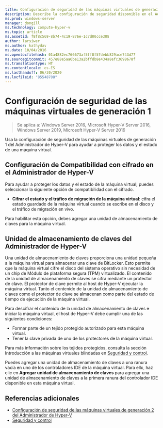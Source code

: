 ```yaml
---
title: Configuración de seguridad de las máquinas virtuales de generación 1 para Hyper-V
description: Describe la configuración de seguridad disponible en el Administrador de Hyper-V para las máquinas virtuales de generación 1.
ms.prod: windows-server
manager: dongill
ms.technology: compute-hyper-v
ms.topic: article
ms.assetid: f8f8c569-8b74-4c19-876e-1c7d00cce308
author: larsiwer
ms.author: kathydav
ms.date: 10/04/2016
ms.openlocfilehash: 01a4882ec766673af5ff8f57debb829ace743d77
ms.sourcegitcommit: 457e88e5aa6be13a2bffdb8e434a8efc3698678f
ms.translationtype: HT
ms.contentlocale: es-ES
ms.lasthandoff: 06/30/2020
ms.locfileid: "85548708"
---
```

# <a name="generation-1-virtual-machine-security-settings"></a>Configuración de seguridad de las máquinas virtuales de generación 1

>Se aplica a: Windows Server 2016, Microsoft Hyper-V Server 2016, Windows Server 2019, Microsoft Hyper-V Server 2019

Usa la configuración de seguridad de las máquinas virtuales de generación 1 del Administrador de Hyper-V para ayudar a proteger los datos y el estado de una máquina virtual.

## <a name="encryption-support-settings-in-hyper-v-manager"></a>Configuración de Compatibilidad con cifrado en el Administrador de Hyper-V

Para ayudar a proteger los datos y el estado de la máquina virtual, puedes seleccionar la siguiente opción de compatibilidad con el cifrado.

- **Cifrar el estado y el tráfico de migración de la máquina virtual**: cifra el estado guardado de la máquina virtual cuando se escribe en el disco y el tráfico de migración en vivo.

Para habilitar esta opción, debes agregar una unidad de almacenamiento de claves para la máquina virtual.

## <a name="key-storage-drive-in-hyper-v-manager"></a>Unidad de almacenamiento de claves del Administrador de Hyper-V

Una unidad de almacenamiento de claves proporciona una unidad pequeña a la máquina virtual para almacenar una clave de BitLocker. Esto permite que la máquina virtual cifre el disco del sistema operativo sin necesidad de un chip de Módulo de plataforma segura (TPM) virtualizado. El contenido de la unidad de almacenamiento de claves se cifra mediante un protector de clave. El protector de clave permite al host de Hyper-V ejecutar la máquina virtual. Tanto el contenido de la unidad de almacenamiento de claves como el protector de clave se almacenan como parte del estado de tiempo de ejecución de la máquina virtual.

Para descifrar el contenido de la unidad de almacenamiento de claves e iniciar la máquina virtual, el host de Hyper-V debe cumplir una de las siguientes condiciones:

- Formar parte de un tejido protegido autorizado para esta máquina virtual.
- Tener la clave privada de uno de los protectores de la máquina virtual.

Para más información sobre los tejidos protegidos, consulta la sección Introducción a las máquinas virtuales blindadas en [Seguridad y control](../../../security/Security-and-Assurance.yml).

Puedes agregar una unidad de almacenamiento de claves a una ranura vacía en uno de los controladores IDE de la máquina virtual. Para ello, haz clic en **Agregar unidad de almacenamiento de claves** para agregar una unidad de almacenamiento de claves a la primera ranura del controlador IDE disponible en esta máquina virtual.

## <a name="additional-references"></a>Referencias adicionales

- [Configuración de seguridad de las máquinas virtuales de generación 2 del Administrador de Hyper-V](Generation-2-virtual-machine-security-settings-for-hyper-v.md)
- [Seguridad y control](../../../security/Security-and-Assurance.yml)